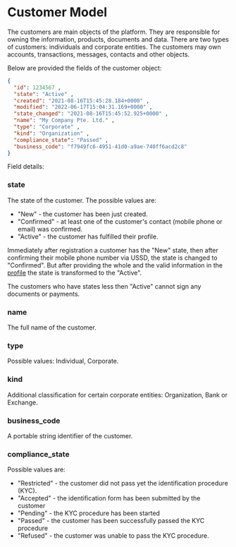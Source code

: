 # Customer Model

The customers are main objects of the platform. They are responsible for owning
the information, products, documents and data. There are two types of customers:
individuals and corporate entities. The customers may own accounts, transactions,
messages, contacts and other objects.

Below are provided the fields of the customer object:

```json
{
  "id": 1234567 ,
  "state": "Active" ,
  "created": "2021-08-16T15:45:28.184+0000" ,
  "modified": "2022-06-17T15:04:31.169+0000" ,
  "state_changed": "2021-08-16T15:45:52.925+0000" ,
  "name": "My Company Pte. Ltd." ,
  "type": "Corporate" ,
  "kind": "Organization" ,
  "compliance_state": "Passed" ,
  "business_code": "f7949fc6-4951-41d0-a9ae-740ff6acd2c8"
}
```

Field details:

### state

The state of the customer. The possible values are:

* "New" - the customer has been just created.
* "Confirmed" - at least one of the customer's contact (mobile phone or email) was confirmed.
* "Active" - the customer has fulfilled their profile.

Immediately after registration a customer has the "New" state, then after confirming their mobile phone number via USSD,
the state is changed to "Confirmed". But after providing the whole and the valid information in the [profile](../profile/profiles.md)
the state is transformed to the "Active".

The customers who have states less then "Active" cannot sign any documents or payments.

### name

The full name of the customer.

### type

Possible values: Individual, Corporate.

### kind

Additional classification for certain corporate entities: Organization, Bank or Exchange.

### business_code

A portable string identifier of the customer.

### compliance_state

Possible values are:

* "Restricted" - the customer did not pass yet the identification procedure (KYC).
* "Accepted" - the identification form has been submitted by the customer
* "Pending"  - the KYC procedure has been started
* "Passed"   - the customer has been successfully passed the KYC procedure
* "Refused"  - the customer was unable to pass the KYC procedure.


